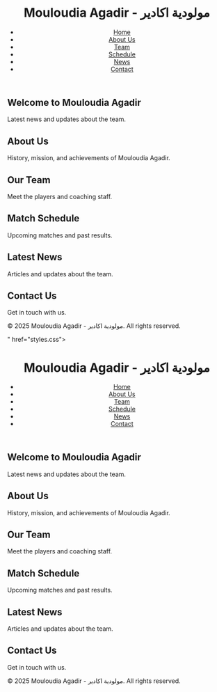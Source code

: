 <!DOCTYPE html>
<html lang="en">
<head>
    <meta charset="UTF-8">
    <meta name="viewport" content="width=device-width, initial-scale=1.0">
    <title>Mouloudia Agadir-مولودية اكادير</title>
    <link rel="<!DOCTYPE html>
<html lang="en">
<head>
    <meta charset="UTF-8">
    <meta name="viewport" content="width=device-width, initial-scale=1.0">
    <title>Mouloudia Agadir - مولودية اكادير</title>
    <link rel="stylesheet" href="styles.css">
</head>
<body>
    <header>
        <h1>Mouloudia Agadir - مولودية اكادير</h1>
        <nav>
            <ul>
                <li><a href="#home">Home</a></li>
                <li><a href="#about">About Us</a></li>
                <li><a href="#team">Team</a></li>
                <li><a href="#schedule">Schedule</a></li>
                <li><a href="#news">News</a></li>
                <li><a href="#contact">Contact</a></li>
            </ul>
        </nav>
    </header>
    <main>
        <section id="home">
            <h2>Welcome to Mouloudia Agadir</h2>
            <p>Latest news and updates about the team.</p>
        </section>
        <section id="about">
            <h2>About Us</h2>
            <p>History, mission, and achievements of Mouloudia Agadir.</p>
        </section>
        <section id="team">
            <h2>Our Team</h2>
            <p>Meet the players and coaching staff.</p>
        </section>
        <section id="schedule">
            <h2>Match Schedule</h2>
            <p>Upcoming matches and past results.</p>
        </section>
        <section id="news">
            <h2>Latest News</h2>
            <p>Articles and updates about the team.</p>
        </section>
        <section id="contact">
            <h2>Contact Us</h2>
            <p>Get in touch with us.</p>
        </section>
    </main>
    <footer>
        <p>&copy; 2025 Mouloudia Agadir - مولودية اكادير. All rights reserved.</p>
    </footer>
</body>
</html>" href="styles.css">
</head>
<body>
    <header>
        <h1>Mouloudia Agadir - مولودية اكادير</h1>
        <nav>
            <ul>
                <li><a href="#home">Home</a></li>
                <li><a href="#about">About Us</a></li>
                <li><a href="#team">Team</a></li>
                <li><a href="#schedule">Schedule</a></li>
                <li><a href="#news">News</a></li>
                <li><a href="#contact">Contact</a></li>
            </ul>
        </nav>
    </header>
    <main>
        <section id="home">
            <h2>Welcome to Mouloudia Agadir</h2>
            <p>Latest news and updates about the team.</p>
        </section>
        <section id="about">
            <h2>About Us</h2>
            <p>History, mission, and achievements of Mouloudia Agadir.</p>
        </section>
        <section id="team">
            <h2>Our Team</h2>
            <p>Meet the players and coaching staff.</p>
        </section>
        <section id="schedule">
            <h2>Match Schedule</h2>
            <p>Upcoming matches and past results.</p>
        </section>
        <section id="news">
            <h2>Latest News</h2>
            <p>Articles and updates about the team.</p>
        </section>
        <section id="contact">
            <h2>Contact Us</h2>
            <p>Get in touch with us.</p>
        </section>
    </main>
    <footer>
        <p>&copy; 2025 Mouloudia Agadir - مولودية اكادير. All rights reserved.</p>
    </footer>
</body>
</html>
